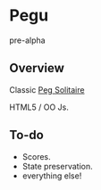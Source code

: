 # Pegu

pre-alpha

## Overview
Classic [Peg Solitaire](http://en.wikipedia.org/wiki/Peg_solitaire)

HTML5 / OO Js. 

## To-do

* Scores.
* State preservation.
* everything else!